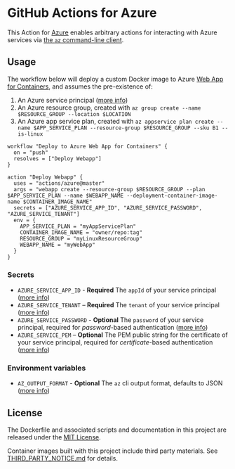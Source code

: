# GitHub Actions for Azure

This Action for [Azure](https://azure.microsoft.com/en-us/) enables arbitrary actions for interacting with Azure services via [the `az` command-line client](https://docs.microsoft.com/en-us/cli/azure/).

## Usage

The workflow below will deploy a custom Docker image to Azure [Web App for Containers](https://docs.microsoft.com/en-us/azure/app-service/containers/app-service-linux-intro), and assumes the pre-existence of:

1. An Azure service principal ([more info](https://docs.microsoft.com/en-us/cli/azure/create-an-azure-service-principal-azure-cli?view=azure-cli-latest))
1. An Azure resource group, created with `az group create --name $RESOURCE_GROUP --location $LOCATION`
1. An Azure app service plan, created with `az appservice plan create --name $APP_SERVICE_PLAN --resource-group $RESOURCE_GROUP --sku B1 --is-linux`

```hcl
workflow "Deploy to Azure Web App for Containers" {
  on = "push"
  resolves = ["Deploy Webapp"]
}

action "Deploy Webapp" {
  uses = "actions/azure@master"
  args = "webapp create --resource-group $RESOURCE_GROUP --plan $APP_SERVICE_PLAN --name $WEBAPP_NAME --deployment-container-image-name $CONTAINER_IMAGE_NAME"
  secrets = ["AZURE_SERVICE_APP_ID", "AZURE_SERVICE_PASSWORD", "AZURE_SERVICE_TENANT"]
  env = {
    APP_SERVICE_PLAN = "myAppServicePlan"
    CONTAINER_IMAGE_NAME = "owner/repo:tag"
    RESOURCE_GROUP = "myLinuxResourceGroup"
    WEBAPP_NAME = "myWebApp"
  }
}
```

### Secrets

- `AZURE_SERVICE_APP_ID` - **Required** The `appId` of your service principal ([more info](https://docs.microsoft.com/en-us/cli/azure/create-an-azure-service-principal-azure-cli?view=azure-cli-latest#sign-in-using-the-service-principal))
- `AZURE_SERVICE_TENANT` – **Required** The `tenant` of your service principal ([more info](https://docs.microsoft.com/en-us/cli/azure/create-an-azure-service-principal-azure-cli?view=azure-cli-latest#sign-in-using-the-service-principal))
- `AZURE_SERVICE_PASSWORD` - **Optional** The `password` of your service principal, required for _password_-based authentication ([more info](https://docs.microsoft.com/en-us/cli/azure/create-an-azure-service-principal-azure-cli?view=azure-cli-latest#sign-in-using-the-service-principal))
- `AZURE_SERVICE_PEM` – **Optional** The PEM public string for the certificate of your service principal, required for _certificate_-based authentication ([more info](https://docs.microsoft.com/en-us/cli/azure/create-an-azure-service-principal-azure-cli?view=azure-cli-latest#sign-in-using-the-service-principal))

### Environment variables

- `AZ_OUTPUT_FORMAT` - **Optional** The `az` cli output format, defaults to JSON ([more info](https://docs.microsoft.com/en-us/cli/azure/format-output-azure-cli?view=azure-cli-latest))

## License

The Dockerfile and associated scripts and documentation in this project are released under the [MIT License](LICENSE).

Container images built with this project include third party materials. See [THIRD_PARTY_NOTICE.md](THIRD_PARTY_NOTICE.md) for details.
